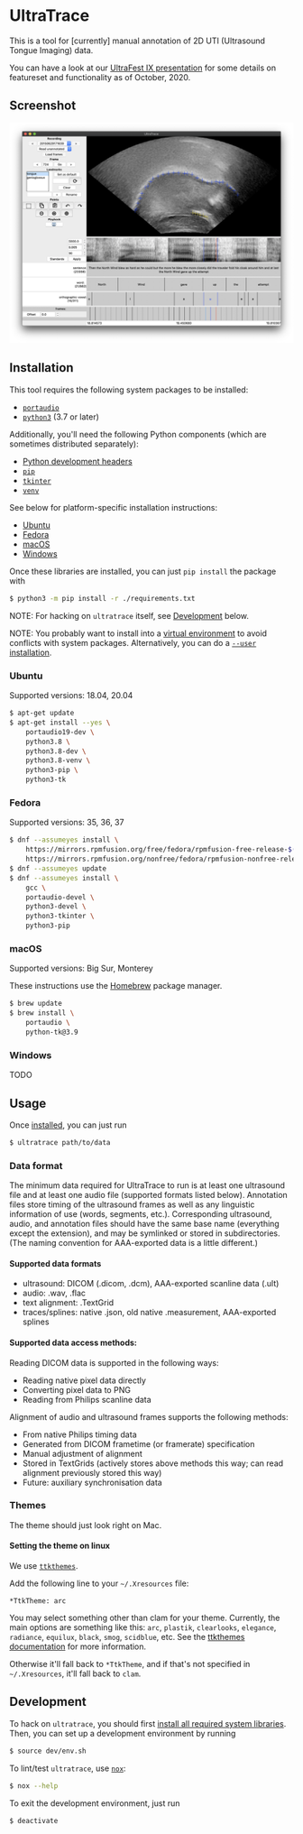 # UltraTrace

This is a tool for [currently] manual annotation of 2D UTI (Ultrasound Tongue Imaging) data.

You can have a look at our [UltraFest IX presentation](https://swatphonlab.github.io/2020-UltraTrace-presentation/presentation.html) for some details on featureset and functionality as of October, 2020.

## Screenshot
![Screenshot](screenshot.png)

## Installation

This tool requires the following system packages to be installed:

* [`portaudio`](http://www.portaudio.com/)
* [`python3`](https://www.python.org/) (3.7 or later)

Additionally, you'll need the following Python components (which are sometimes distributed separately):

* [Python development headers](https://devguide.python.org/getting-started/setup-building/#install-dependencies)
* [`pip`](https://pypi.org/project/pip/)
* [`tkinter`](https://docs.python.org/3/library/tkinter.html)
* [`venv`](https://docs.python.org/3/library/venv.html)

See below for platform-specific installation instructions:
* [Ubuntu](#ubuntu)
* [Fedora](#fedora)
* [macOS](#macos)
* [Windows](#windows)

Once these libraries are installed, you can just `pip install` the package with

```sh
$ python3 -m pip install -r ./requirements.txt
```

NOTE: For hacking on `ultratrace` itself, see [Development](#development) below.

NOTE: You probably want to install into a [virtual environment](https://docs.python.org/3/tutorial/venv.html) to avoid conflicts with system packages.  Alternatively, you can do a [`--user` installation](https://pip.pypa.io/en/latest/user_guide/#user-installs).

### Ubuntu

Supported versions: 18.04, 20.04

```sh
$ apt-get update
$ apt-get install --yes \
    portaudio19-dev \
    python3.8 \
    python3.8-dev \
    python3.8-venv \
    python3-pip \
    python3-tk
```

### Fedora

Supported versions: 35, 36, 37

```sh
$ dnf --assumeyes install \
    https://mirrors.rpmfusion.org/free/fedora/rpmfusion-free-release-$(rpm -E %fedora).noarch.rpm \
    https://mirrors.rpmfusion.org/nonfree/fedora/rpmfusion-nonfree-release-$(rpm -E %fedora).noarch.rpm
$ dnf --assumeyes update
$ dnf --assumeyes install \
    gcc \
    portaudio-devel \
    python3-devel \
    python3-tkinter \
    python3-pip
```

### macOS

Supported versions: Big Sur, Monterey

These instructions use the [Homebrew](https://brew.sh) package manager.

```sh
$ brew update
$ brew install \
    portaudio \
    python-tk@3.9
```

### Windows

TODO

## Usage

Once [installed](#installation), you can just run

```sh
$ ultratrace path/to/data
```

### Data format

The minimum data required for UltraTrace to run is at least one ultrasound file and at least one audio file (supported formats listed below).  Annotation files store timing of the ultrasound frames as well as any linguistic information of use (words, segments, etc.).  Corresponding ultrasound, audio, and annotation files should have the same base name (everything except the extension), and may be symlinked or stored in subdirectories.  (The naming convention for AAA-exported data is a little different.)

#### Supported data formats
* ultrasound: DICOM (.dicom, .dcm), AAA-exported scanline data (.ult)
* audio: .wav, .flac
* text alignment: .TextGrid
* traces/splines: native .json, old native .measurement, AAA-exported splines

#### Supported data access methods:
Reading DICOM data is supported in the following ways:
* Reading native pixel data directly
* Converting pixel data to PNG
* Reading from Philips scanline data

Alignment of audio and ultrasound frames supports the following methods:
* From native Philips timing data
* Generated from DICOM frametime (or framerate) specification
* Manual adjustment of alignment
* Stored in TextGrids (actively stores above methods this way; can read alignment previously stored this way)
* Future: auxiliary synchronisation data

### Themes

The theme should just look right on Mac.

#### Setting the theme on linux

We use [`ttkthemes`](https://ttkthemes.readthedocs.io/en/latest/).

Add the following line to your `~/.Xresources` file:
```
*TtkTheme: arc
```

You may select something other than clam for your theme.  Currently, the main options are something like this: `arc`, `plastik`, `clearlooks`, `elegance`, `radiance`, `equilux`, `black`, `smog`, `scidblue`, etc.  See the [ttkthemes documentation](https://ttkthemes.readthedocs.io/) for more information.

Otherwise it'll fall back to `*TtkTheme`, and if that's not specified in `~/.Xresources`, it'll fall back to `clam`.

## Development

To hack on `ultratrace`, you should first [install all required system libraries](#installation).  Then, you can set up a development environment by running

```sh
$ source dev/env.sh
```

To lint/test `ultratrace`, use [`nox`](https://nox.thea.codes/en/stable/):
```sh
$ nox --help
```

To exit the development environment, just run
```sh
$ deactivate
```
